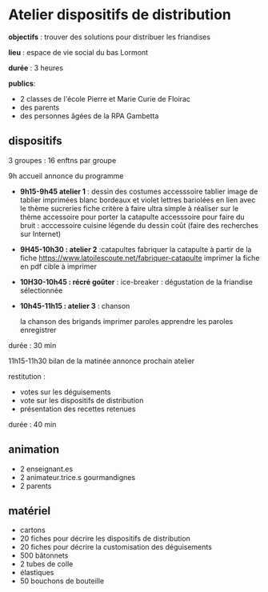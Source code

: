 # Atelier dispositifs de distribution

**objectifs** : trouver des solutions pour distribuer les friandises

**lieu** : espace de vie social du bas Lormont

**durée** : 3 heures

**publics**:

- 2 classes de l'école Pierre et Marie Curie de Floirac
- des parents
- des personnes âgées de la RPA Gambetta

## dispositifs

3 groupes : 16 enftns par groupe

9h accueil annonce du programme

- **9h15-9h45 atelier 1** : dessin des costumes
  accesssoire tablier
  image de tablier imprimées
  blanc bordeaux et violet
  lettres bariolées
  en lien avec le thème sucreries
  fiche critère à faire
  ultra simple à réaliser
  sur le thème
  accessoire pour porter la catapulte
  accesssoire pour faire du bruit : acccessoire cuisine
  légende du dessin
  coût (faire des recherches sur Internet)

* **9H45-10h30 : atelier 2** :catapultes
  fabriquer la catapulte à partir de la fiche https://www.latoilescoute.net/fabriquer-catapulte
  imprimer la fiche en pdf
  cible à imprimer

* **10H30-10h45 : récré goûter** : ice-breaker : dégustation de la friandise sélectionnée

* **10h45-11h15 : atelier 3** : chanson

  la chanson des brigands
  imprimer paroles
  apprendre les paroles
  enregistrer

durée : 30 min

11h15-11h30 bilan de la matinée annonce prochain atelier

restitution :

- votes sur les déguisements
- vote sur les dispositifs de distribution
- présentation des recettes retenues

durée : 40 min

## animation

- 2 enseignant.es
- 2 animateur.trice.s gourmandignes
- 2 parents

## matériel

- cartons
- 20 fiches pour décrire les dispositifs de distribution
- 20 fiches pour décrire la customisation des déguisements
- 500 bâtonnets
- 2 tubes de colle
- élastiques
- 50 bouchons de bouteille
